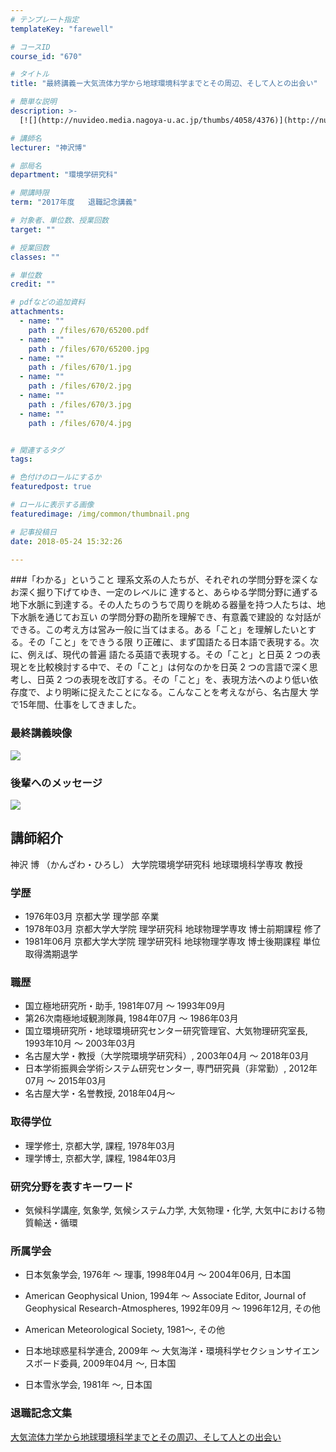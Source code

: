 ```yaml
---
# テンプレート指定
templateKey: "farewell"

# コースID
course_id: "670"

# タイトル
title: "最終講義ー大気流体力学から地球環境科学までとその周辺、そして人との出会い"

# 簡単な説明
description: >-
  [![](http://nuvideo.media.nagoya-u.ac.jp/thumbs/4058/4376)](http://nuvideo.media.nagoya-u.ac.jp/...

# 講師名
lecturer: "神沢博"

# 部局名
department: "環境学研究科"

# 開講時限
term: "2017年度	退職記念講義"

# 対象者、単位数、授業回数
target: ""

# 授業回数
classes: ""

# 単位数
credit: ""

# pdfなどの追加資料
attachments: 
  - name: "" 
    path : /files/670/65200.pdf
  - name: "" 
    path : /files/670/65200.jpg
  - name: "" 
    path : /files/670/1.jpg
  - name: "" 
    path : /files/670/2.jpg
  - name: "" 
    path : /files/670/3.jpg
  - name: "" 
    path : /files/670/4.jpg


# 関連するタグ
tags:

# 色付けのロールにするか
featuredpost: true

# ロールに表示する画像
featuredimage: /img/common/thumbnail.png

# 記事投稿日
date: 2018-05-24 15:32:26

---
```

###「わかる」ということ 理系文系の人たちが、それぞれの学問分野を深くなお深く掘り下げてゆき、一定のレベルに 達すると、あらゆる学問分野に通ずる地下水脈に到達する。その人たちのうちで周りを眺める器量を持つ人たちは、地下水脈を通じてお互い の学問分野の勘所を理解でき、有意義で建設的 な対話ができる。この考え方は営み一般に当てはまる。ある「こと」を理解したいとする。その「こと」をできうる限 り正確に、まず国語たる日本語で表現する。次に、例えば、現代の普遍 語たる英語で表現する。その「こと」と日英 2 つの表現とを比較検討する中で、その「こと」は何なのかを日英 2 つの言語で深く思考し、日英 2 つの表現を改訂する。その「こと」を、表現方法へのより低い依存度で、より明晰に捉えたことになる。こんなことを考えながら、名古屋大 学で15年間、仕事をしてきました。 

### 最終講義映像 

[![](http://nuvideo.media.nagoya-u.ac.jp/thumbs/4058/4376)](http://nuvideo.media.nagoya-u.ac.jp/embed/638129de5f22c43e175d81e3d81f647650a05819) 

### 後輩へのメッセージ 

[![](http://nuvideo.media.nagoya-u.ac.jp/thumbs/4012/4326)](http://nuvideo.media.nagoya-u.ac.jp/embed/4aefe227abaa009ddcafd884bdce1b4d3c6af41f)
  
## 講師紹介  
神沢 博 （かんざわ・ひろし） 大学院環境学研究科 地球環境科学専攻 教授  
### 学歴  
  
* 1976年03月 京都大学 理学部 卒業  
* 1978年03月 京都大学大学院 理学研究科 地球物理学専攻 博士前期課程 修了  
* 1981年06月 京都大学大学院 理学研究科 地球物理学専攻 博士後期課程 単位取得満期退学  
### 職歴  
  
* 国立極地研究所・助手, 1981年07月 ～ 1993年09月  
* 第26次南極地域観測隊員, 1984年07月 ～ 1986年03月  
* 国立環境研究所・地球環境研究センター研究管理官、大気物理研究室長, 1993年10月 ～ 2003年03月  
* 名古屋大学・教授（大学院環境学研究科）, 2003年04月 ～ 2018年03月  
* 日本学術振興会学術システム研究センター, 専門研究員（非常勤）, 2012年07月 ～ 2015年03月  
* 名古屋大学・名誉教授, 2018年04月～  
### 取得学位  
  
* 理学修士, 京都大学, 課程, 1978年03月  
* 理学博士, 京都大学, 課程, 1984年03月  
### 研究分野を表すキーワード  
  
* 気候科学講座, 気象学, 気候システム力学, 大気物理・化学, 大気中における物質輸送・循環  
### 所属学会  
  
* 日本気象学会, 1976年 〜 理事, 1998年04月 ～ 2004年06月, 日本国  
  
* American Geophysical Union, 1994年 〜 Associate Editor, Journal of Geophysical Research-Atmospheres, 1992年09月 ～ 1996年12月, その他  
  
* American Meteorological Society, 1981〜, その他  
* 日本地球惑星科学連合, 2009年 〜 大気海洋・環境科学セクションサイエンスボード委員, 2009年04月 ～, 日本国  
* 日本雪氷学会, 1981年 〜, 日本国
### 退職記念文集


[大気流体力学から地球環境科学までとその周辺、そして人との出会い](/files/670/65200.pdf) 
